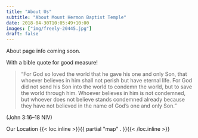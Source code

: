 ```yaml
---
title: "About Us"
subtitle: "About Mount Hermon Baptist Temple"
date: 2018-04-30T10:05:49+10:00
images: ["img/freely-20445.jpg"]
draft: false
---
```


About page info coming soon.

With a bible quote for good measure!

> “For God so loved the world that he gave his one and only Son, that whoever believes in him shall not perish but have eternal life. For God did not send his Son into the world to condemn the world, but to save the world through him. Whoever believes in him is not condemned, but whoever does not believe stands condemned already because they have not believed in the name of God’s one and only Son.”

(John 3:16–18 NIV)

Our Location
{{< loc.inline >}}{{ partial "map" . }}{{< /loc.inline >}}

